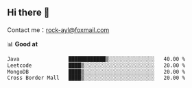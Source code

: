 ## Hi there 👋

Contact me：[rock-ayl@foxmail.com](rock-ayl@foxmail.com)

📊 **Good at**

```txt
Java                ████████████▒░░░░░░░░░░░░░░░   40.00 %
Leetcode            ████▒░░░░░░░░░░░░░░░░░░░░░░░   20.00 %
MongoDB             ████▒░░░░░░░░░░░░░░░░░░░░░░░   20.00 %
Cross Border Mall   ████▒░░░░░░░░░░░░░░░░░░░░░░░   20.00 %
```
